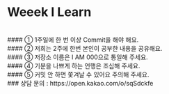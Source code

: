 # Weeek I Learn 
  <br />
#### ① 1주일에 한 번 이상 Commit을 해야 해요.<br />
#### ② 저희는 2주에 한번 본인이 공부한 내용을 공유해요.<br />
#### ③ 저장소 이름은 I AM 000으로 통일해 주세요.<br />
#### ④ 기분을 나쁘게 하는 언행은 조심해 주세요.<br />
#### ⑤ 커밋 안 하면 쫓겨날 수 있어요 주의해 주세요.<br />
### 상담 문의 : https://open.kakao.com/o/sqSdckfe<br />
